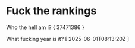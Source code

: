 # Fuck the rankings

Who the hell am I?
{ 37471386 }

What fucking year is it?
[ 2025-06-01T08:13:20Z ]
